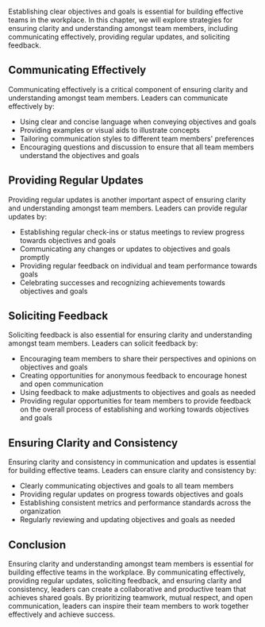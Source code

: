 
Establishing clear objectives and goals is essential for building effective teams in the workplace. In this chapter, we will explore strategies for ensuring clarity and understanding amongst team members, including communicating effectively, providing regular updates, and soliciting feedback.

Communicating Effectively
-------------------------

Communicating effectively is a critical component of ensuring clarity and understanding amongst team members. Leaders can communicate effectively by:

* Using clear and concise language when conveying objectives and goals
* Providing examples or visual aids to illustrate concepts
* Tailoring communication styles to different team members' preferences
* Encouraging questions and discussion to ensure that all team members understand the objectives and goals

Providing Regular Updates
-------------------------

Providing regular updates is another important aspect of ensuring clarity and understanding amongst team members. Leaders can provide regular updates by:

* Establishing regular check-ins or status meetings to review progress towards objectives and goals
* Communicating any changes or updates to objectives and goals promptly
* Providing regular feedback on individual and team performance towards goals
* Celebrating successes and recognizing achievements towards objectives and goals

Soliciting Feedback
-------------------

Soliciting feedback is also essential for ensuring clarity and understanding amongst team members. Leaders can solicit feedback by:

* Encouraging team members to share their perspectives and opinions on objectives and goals
* Creating opportunities for anonymous feedback to encourage honest and open communication
* Using feedback to make adjustments to objectives and goals as needed
* Providing regular opportunities for team members to provide feedback on the overall process of establishing and working towards objectives and goals

Ensuring Clarity and Consistency
--------------------------------

Ensuring clarity and consistency in communication and updates is essential for building effective teams. Leaders can ensure clarity and consistency by:

* Clearly communicating objectives and goals to all team members
* Providing regular updates on progress towards objectives and goals
* Establishing consistent metrics and performance standards across the organization
* Regularly reviewing and updating objectives and goals as needed

Conclusion
----------

Ensuring clarity and understanding amongst team members is essential for building effective teams in the workplace. By communicating effectively, providing regular updates, soliciting feedback, and ensuring clarity and consistency, leaders can create a collaborative and productive team that achieves shared goals. By prioritizing teamwork, mutual respect, and open communication, leaders can inspire their team members to work together effectively and achieve success.
